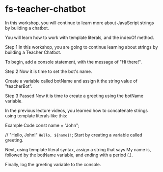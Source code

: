 # fs-teacher-chatbot
In this workshop, you will continue to learn more about JavaScript strings by building a chatbot.

You will learn how to work with template literals, and the indexOf method.

Step 1
In this workshop, you are going to continue learning about strings by building a Teacher Chatbot.

To begin, add a console statement, with the message of "Hi there!".

Step 2
Now it is time to set the bot's name.

Create a variable called botName and assign it the string value of "teacherBot".

Step 3 Passed
Now it is time to create a greeting using the botName variable.

In the previous lecture videos, you learned how to concatenate strings using template literals like this:

Example Code
const name = "John";

// "Hello, John!"
`Hello, ${name}!`;
Start by creating a variable called greeting.

Next, using template literal syntax, assign a string that says My name is, followed by the botName variable, and ending with a period (.).

Finally, log the greeting variable to the console.